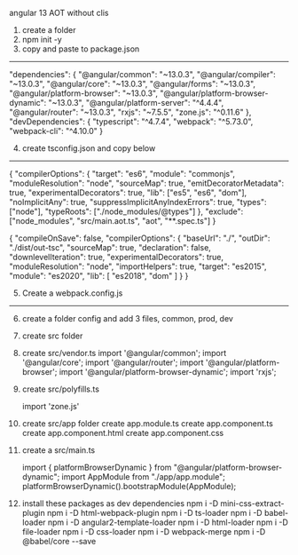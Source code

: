 angular 13 AOT without clis

1.  create a folder 
2. npm init -y
3. copy and paste to package.json
------------------------------------------

  "dependencies": {
    "@angular/common": "~13.0.3",
    "@angular/compiler": "~13.0.3",
    "@angular/core": "~13.0.3",
    "@angular/forms": "~13.0.3",
    "@angular/platform-browser": "~13.0.3",
    "@angular/platform-browser-dynamic": "~13.0.3",
    "@angular/platform-server": "^4.4.4",
    "@angular/router": "~13.0.3",
    "rxjs": "~7.5.5",
    "zone.js": "^0.11.6"
  },
  "devDependencies": {
    "typescript": "^4.7.4",
    "webpack": "^5.73.0",
    "webpack-cli": "^4.10.0"
  }

4. create tsconfig.json and copy below 
-----------------------------------------

{
    "compilerOptions": {
        "target": "es6",
        "module": "commonjs",
        "moduleResolution": "node",
        "sourceMap": true,
        "emitDecoratorMetadata": true,
        "experimentalDecorators": true,
        "lib": ["es5", "es6", "dom"],
        "noImplicitAny": true,
        "suppressImplicitAnyIndexErrors": true,
        "types": ["node"],
        "typeRoots": ["./node_modules/@types"]
    },
    "exclude": ["node_modules", "src/main.aot.ts", "aot", "**.spec.ts"]
}


{
    "compileOnSave": false,
    "compilerOptions": {
      "baseUrl": "./",
      "outDir": "./dist/out-tsc",
      "sourceMap": true,
      "declaration": false,
      "downlevelIteration": true,
      "experimentalDecorators": true,
      "moduleResolution": "node",
      "importHelpers": true,
      "target": "es2015",
      "module": "es2020",
      "lib": [
        "es2018",
        "dom"
      ]
    }
  }

5. Create a webpack.config.js 
---------------------------------------


6. create a folder config and add 3 files, common, prod, dev

7. create src folder

8. create src/vendor.ts
	import '@angular/common';
	import '@angular/core';
	import '@angular/router';
	import '@angular/platform-browser';
	import '@angular/platform-browser-dynamic';
	import 'rxjs';

9. create src/polyfills.ts

	import 'zone.js'

10. create src/app folder 
	create app.module.ts
	create app.component.ts
	create app.component.html
	create app.component.css

11. create a src/main.ts
	
	import { platformBrowserDynamic } from "@angular/platform-browser-dynamic";
	import AppModule from "./app/app.module";
	platformBrowserDynamic().bootstrapModule(AppModule);

12. install these packages as dev dependencies
	npm i -D mini-css-extract-plugin 
	npm i -D html-webpack-plugin 
	npm i -D ts-loader
	npm i -D babel-loader
	npm i -D angular2-template-loader
	npm i -D html-loader
	npm i -D file-loader
	npm i -D css-loader
	npm i -D webpack-merge
	npm i -D @babel/core --save
	
